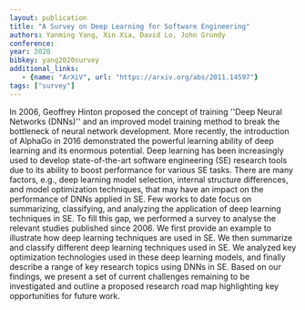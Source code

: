 ```yaml
---
layout: publication
title: "A Survey on Deep Learning for Software Engineering"
authors: Yanming Yang, Xin Xia, David Lo, John Grundy
conference:
year: 2020
bibkey: yang2020survey
additional_links:
   - {name: "ArXiV", url: "https://arxiv.org/abs/2011.14597"}
tags: ["survey"]
---
```

In 2006, Geoffrey Hinton proposed the concept of training ''Deep Neural Networks (DNNs)'' and an improved model training method to break the bottleneck of neural network development. More recently, the introduction of AlphaGo in 2016 demonstrated the powerful learning ability of deep learning and its enormous potential. Deep learning has been increasingly used to develop state-of-the-art software engineering (SE) research tools due to its ability to boost performance for various SE tasks. There are many factors, e.g., deep learning model selection, internal structure differences, and model optimization techniques, that may have an impact on the performance of DNNs applied in SE. Few works to date focus on summarizing, classifying, and analyzing the application of deep learning techniques in SE. To fill this gap, we performed a survey to analyse the relevant studies published since 2006. We first provide an example to illustrate how deep learning techniques are used in SE. We then summarize and classify different deep learning techniques used in SE. We analyzed key optimization technologies used in these deep learning models, and finally describe a range of key research topics using DNNs in SE. Based on our findings, we present a set of current challenges remaining to be investigated and outline a proposed research road map highlighting key opportunities for future work.
